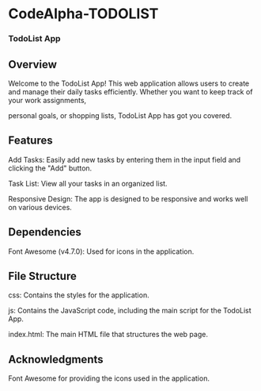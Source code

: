 # CodeAlpha-TODOLIST

### TodoList App
## Overview
Welcome to the TodoList App! This web application allows users to create and manage their daily tasks efficiently. Whether you want to keep track of your work assignments, 

personal goals, or shopping lists, TodoList App has got you covered.

## Features
Add Tasks: Easily add new tasks by entering them in the input field and clicking the "Add" button.

Task List: View all your tasks in an organized list.

Responsive Design: The app is designed to be responsive and works well on various devices.

## Dependencies
Font Awesome (v4.7.0): Used for icons in the application.
## File Structure
css: Contains the styles for the application.

js: Contains the JavaScript code, including the main script for the TodoList App.

index.html: The main HTML file that structures the web page.

## Acknowledgments
Font Awesome for providing the icons used in the application.
